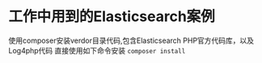 # 工作中用到的Elasticsearch案例

使用composer安装verdor目录代码,包含Elasticsearch PHP官方代码库，以及Log4php代码
直接使用如下命令安装
```composer install```

